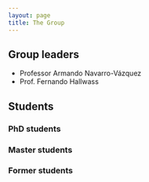 ```yaml
---
layout: page
title: The Group
---
```

## Group leaders
* Professor Armando Navarro-Vázquez
* Prof. Fernando Hallwass

## Students
### PhD students

### Master students

### Former students

